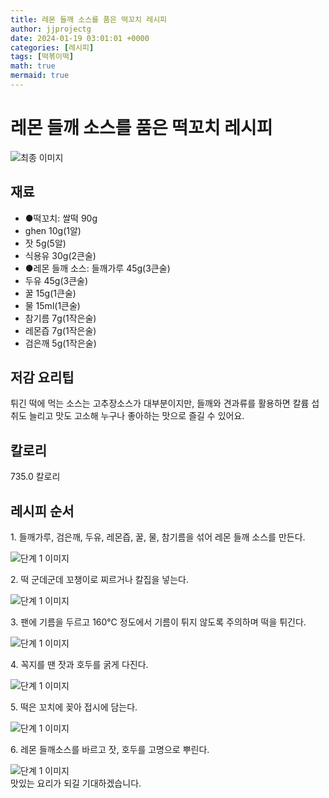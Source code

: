 ```yaml
---
title: 레몬 들깨 소스를 품은 떡꼬치 레시피
author: jjprojectg
date: 2024-01-19 03:01:01 +0000
categories: [레시피]
tags: [떡볶이떡]
math: true
mermaid: true
---
```

<meta name="og:type" content="website"/>
<meta charset="UTF-8"/>
<div class="header">
  <h1>레몬 들깨 소스를 품은 떡꼬치 레시피</h1>
</div>

<div class="container my-4">
  <div class="row">
    <div class="col-12 col-md-6">
      <div class="recipe-image">
        <img src="http://www.foodsafetykorea.go.kr/uploadimg/20160811/20160811080227_1470913347569.jpg" class="step-image" alt="최종 이미지"/>
      </div>
    </div>
    <div class="col-12 col-md-6">
      <div class="ingredients">
        <h2>재료</h2>
        <ul class="card">
          <li> ●떡꼬치: 쌀떡 90g </li>
          <li>  ghen 10g(1알) </li>
          <li>  잣 5g(5알) </li>
          <li>  식용유 30g(2큰술) </li>
          <li> ●레몬 들깨 소스: 들깨가루 45g(3큰술) </li>
          <li>  두유 45g(3큰술) </li>
          <li>  꿀 15g(1큰술) </li>
          <li>  물 15ml(1큰술) </li>
          <li>  참기름 7g(1작은술) </li>
          <li>  레몬즙 7g(1작은술) </li>
          <li>  검은깨 5g(1작은술) </li>
</ul>
      </div>
    </div>
    <div class="col-12 col-md-6">
      <div class="ingredients">
        <h2>저감 요리팁</h2>
        <div class="card"> 
          <p>
            튀긴 떡에 먹는 소스는 고추장소스가 대부분이지만, 들깨와 견과류를 활용하면 칼륨 섭취도 늘리고 맛도 고소해 누구나 좋아하는 맛으로 즐길 수 있어요.
          </p>
        </div>
      </div>
      <div class="ingredients">
        <h2>칼로리</h2>
        <div class="card"> 
          <p>
            735.0 칼로리
          </p>
        </div>
      </div>
    </div>
  </div>

  <h2 class="my-4">레시피 순서</h2>
  <div class="card recipe-card">
    <div class="card-body recipe-step">
      <p class="card-text step-description">1. 들깨가루, 검은깨, 두유, 레몬즙, 꿀, 물, 참기름을 섞어 레몬 들깨 소스를 만든다.</p>
      <img src="http://www.foodsafetykorea.go.kr/uploadimg/cook/1056-1.jpg" alt="단계 1 이미지" class="step-image"/>
    </div>
  </div>
  <div class="card recipe-card">
    <div class="card-body recipe-step">
      <p class="card-text step-description">2. 떡 군데군데 꼬챙이로 찌르거나 칼집을 넣는다.</p>
      <img src="http://www.foodsafetykorea.go.kr/uploadimg/cook/1056-2.jpg" alt="단계 1 이미지" class="step-image"/>
    </div>
  </div>
  <div class="card recipe-card">
    <div class="card-body recipe-step">
      <p class="card-text step-description">3. 팬에 기름을 두르고 160℃ 정도에서 기름이 튀지 않도록 주의하며 떡을 튀긴다.</p>
      <img src="http://www.foodsafetykorea.go.kr/uploadimg/cook/1056-3.jpg" alt="단계 1 이미지" class="step-image"/>
    </div>
  </div>
  <div class="card recipe-card">
    <div class="card-body recipe-step">
      <p class="card-text step-description">4. 꼭지를 땐 잣과 호두를 굵게 다진다.</p>
      <img src="http://www.foodsafetykorea.go.kr/uploadimg/cook/1056-4.jpg" alt="단계 1 이미지" class="step-image"/>
    </div>
  </div>
  <div class="card recipe-card">
    <div class="card-body recipe-step">
      <p class="card-text step-description">5. 떡은 꼬치에 꽂아 접시에 담는다.</p>
      <img src="http://www.foodsafetykorea.go.kr/uploadimg/cook/1056-5.jpg" alt="단계 1 이미지" class="step-image"/>
    </div>
  </div>
  <div class="card recipe-card">
    <div class="card-body recipe-step">
      <p class="card-text step-description">6. 레몬 들깨소스를 바르고 잣, 호두를 고명으로 뿌린다.</p>
      <img src="http://www.foodsafetykorea.go.kr/uploadimg/cook/1056-6.jpg" alt="단계 1 이미지" class="step-image"/>
    </div>
  </div>

</div>
맛있는 요리가 되길 기대하겠습니다.
